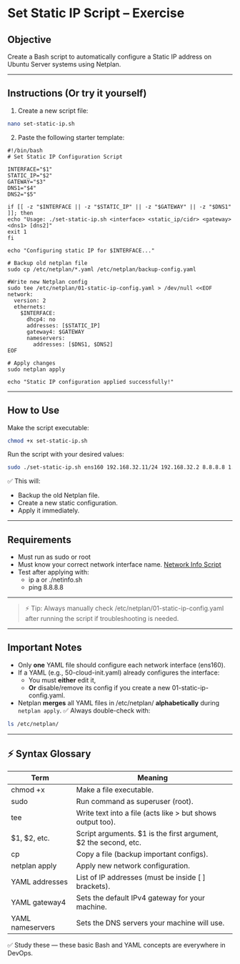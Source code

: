 # Set Static IP Script – Exercise

## Objective
Create a Bash script to automatically configure a Static IP address on Ubuntu Server systems using Netplan.

---

## Instructions (Or try it yourself)

1. Create a new script file:
```bash
nano set-static-ip.sh
```

2. Paste the following starter template:
```script
#!/bin/bash
# Set Static IP Configuration Script

INTERFACE="$1"
STATIC_IP="$2"
GATEWAY="$3"
DNS1="$4"
DNS2="$5"

if [[ -z "$INTERFACE || -z "$STATIC_IP" || -z "$GATEWAY" || -z "$DNS1" ]]; then
echo "Usage: ./set-static-ip.sh <interface> <static_ip/cidr> <gateway> <dns1> [dns2]"
exit 1
fi

echo "Configuring static IP for $INTERFACE..."

# Backup old netplan file
sudo cp /etc/netplan/*.yaml /etc/netplan/backup-config.yaml

#Write new Netplan config
sudo tee /etc/netplan/01-static-ip-config.yaml > /dev/null <<EOF
network:
  version: 2
  ethernets:
    $INTERFACE:
      dhcp4: no
      addresses: [$STATIC_IP]
      gateway4: $GATEWAY
      nameservers:
        addresses: [$DNS1, $DNS2]
EOF

# Apply changes
sudo netplan apply

echo "Static IP configuration applied successfully!"
```

---
## How to Use

Make the script executable:
```bash
chmod +x set-static-ip.sh 
```

Run the script with your desired values:
```bash
sudo ./set-static-ip.sh ens160 192.168.32.11/24 192.168.32.2 8.8.8.8 1.1.1.1
```

✅ This will:
- Backup the old Netplan file.
- Create a new static configuration.
- Apply it immediately.

---
## Requirements

- Must run as sudo or root
- Must know your correct network interface name. [Network Info Script](quick_network_check_script.md)
- Test after applying with:
	- ip a or ./netinfo.sh
	- ping 8.8.8.8
---
> ⚡ Tip:
> Always manually check /etc/netplan/01-static-ip-config.yaml after running the script if troubleshooting is needed.

---
## Important Notes

- Only **one** YAML file should configure each network interface (ens160).
-  If a YAML (e.g., 50-cloud-init.yaml) already configures the interface:
	- You must **either** edit it, 
	- **Or** disable/remove its config if you create a new 01-static-ip-config.yaml.
- Netplan **merges** all YAML files in /etc/netplan/ **alphabetically** during `netplan apply`.
✅ Always double-check with:
```bash
ls /etc/netplan/
```
---
## **⚡ Syntax Glossary** 
| **Term**         | **Meaning**                                                     |
| ---------------- | --------------------------------------------------------------- |
| chmod +x         | Make a file executable.                                         |
| sudo             | Run command as superuser (root).                                |
| tee              | Write text into a file (acts like > but shows output too).      |
| $1, $2, etc.     | Script arguments. $1 is the first argument, $2 the second, etc. |
| cp               | Copy a file (backup important configs).                         |
| netplan apply    | Apply new network configuration.                                |
| YAML addresses   | List of IP addresses (must be inside [ ] brackets).             |
| YAML gateway4    | Sets the default IPv4 gateway for your machine.                 |
| YAML nameservers | Sets the DNS servers your machine will use.                     |
✅ Study these — these basic Bash and YAML concepts are everywhere in DevOps.
